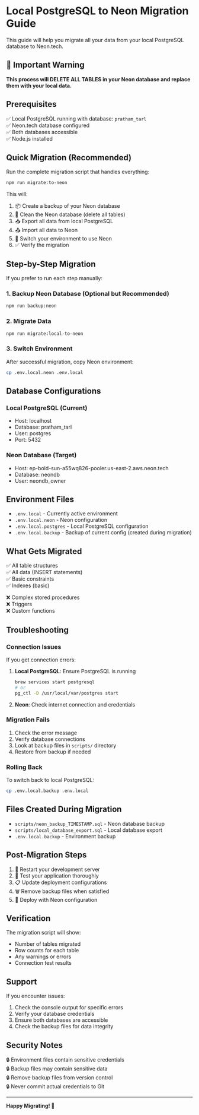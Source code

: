 # Local PostgreSQL to Neon Migration Guide

This guide will help you migrate all your data from your local PostgreSQL database to Neon.tech.

## 🚨 Important Warning

**This process will DELETE ALL TABLES in your Neon database and replace them with your local data.**

## Prerequisites

✅ Local PostgreSQL running with database: `pratham_tarl`  
✅ Neon.tech database configured  
✅ Both databases accessible  
✅ Node.js installed  

## Quick Migration (Recommended)

Run the complete migration script that handles everything:

```bash
npm run migrate:to-neon
```

This will:
1. 📦 Create a backup of your Neon database
2. 🧹 Clean the Neon database (delete all tables)
3. 📥 Export all data from local PostgreSQL
4. 📤 Import all data to Neon
5. 🔄 Switch your environment to use Neon
6. ✅ Verify the migration

## Step-by-Step Migration

If you prefer to run each step manually:

### 1. Backup Neon Database (Optional but Recommended)

```bash
npm run backup:neon
```

### 2. Migrate Data

```bash
npm run migrate:local-to-neon
```

### 3. Switch Environment

After successful migration, copy Neon environment:
```bash
cp .env.local.neon .env.local
```

## Database Configurations

### Local PostgreSQL (Current)
- Host: localhost
- Database: pratham_tarl
- User: postgres
- Port: 5432

### Neon Database (Target)
- Host: ep-bold-sun-a55wq826-pooler.us-east-2.aws.neon.tech
- Database: neondb
- User: neondb_owner

## Environment Files

- `.env.local` - Currently active environment
- `.env.local.neon` - Neon configuration
- `.env.local.postgres` - Local PostgreSQL configuration
- `.env.local.backup` - Backup of current config (created during migration)

## What Gets Migrated

✅ All table structures  
✅ All data (INSERT statements)  
✅ Basic constraints  
✅ Indexes (basic)  

❌ Complex stored procedures  
❌ Triggers  
❌ Custom functions  

## Troubleshooting

### Connection Issues

If you get connection errors:

1. **Local PostgreSQL**: Ensure PostgreSQL is running
   ```bash
   brew services start postgresql
   # or
   pg_ctl -D /usr/local/var/postgres start
   ```

2. **Neon**: Check internet connection and credentials

### Migration Fails

1. Check the error message
2. Verify database connections
3. Look at backup files in `scripts/` directory
4. Restore from backup if needed

### Rolling Back

To switch back to local PostgreSQL:
```bash
cp .env.local.backup .env.local
```

## Files Created During Migration

- `scripts/neon_backup_TIMESTAMP.sql` - Neon database backup
- `scripts/local_database_export.sql` - Local database export
- `.env.local.backup` - Environment backup

## Post-Migration Steps

1. 🔄 Restart your development server
2. 🧪 Test your application thoroughly
3. 📋 Update deployment configurations
4. 🗑️ Remove backup files when satisfied
5. 🚀 Deploy with Neon configuration

## Verification

The migration script will show:
- Number of tables migrated
- Row counts for each table
- Any warnings or errors
- Connection test results

## Support

If you encounter issues:
1. Check the console output for specific errors
2. Verify your database credentials
3. Ensure both databases are accessible
4. Check the backup files for data integrity

## Security Notes

🔒 Environment files contain sensitive credentials  
🔒 Backup files may contain sensitive data  
🔒 Remove backup files from version control  
🔒 Never commit actual credentials to Git  

---

**Happy Migrating! 🚀**